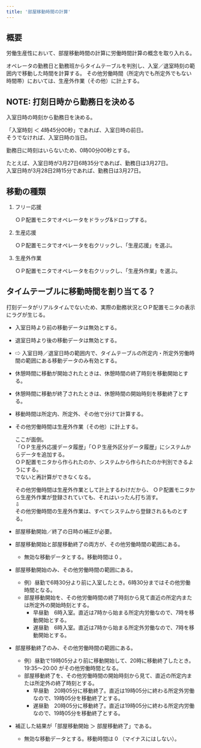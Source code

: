 ```yaml
---
title: '部屋移動時間の計算'
---
```




## 概要

労働生産性において、部屋移動時間の計算に労働時間計算の概念を取り入れる。

オペレータの勤務日と勤務班からタイムテーブルを判別し、入室／退室時刻の範囲内で移動した時間を計算する。
その他労働時間（所定内でも所定外でもない時間帯）においては、生産外作業（その他）に計上する。



## NOTE: 打刻日時から勤務日を決める

入室日時の時刻から勤務日を決める。

「入室時刻 ＜ 4時45分00秒」であれば、入室日時の前日。  
そうでなければ、入室日時の当日。

勤務日に時刻はいらないため、0時00分00秒とする。

たとえば、入室日時が3月27日6時35分であれば、勤務日は3月27日。  
入室日時が3月28日2時15分であれば、勤務日は3月27日。



## 移動の種類

1. フリー応援

    ＯＰ配置モニタでオペレータをドラッグ&ドロップする。

2. 生産応援

    ＯＰ配置モニタでオペレータを右クリックし、「生産応援」を選ぶ。

3. 生産外作業

    ＯＰ配置モニタでオペレータを右クリックし、「生産外作業」を選ぶ。



## タイムテーブルに移動時間を割り当てる？

打刻データがリアルタイムでないため、実際の勤務状況とＯＰ配置モニタの表示にラグが生じる。

- 入室日時より前の移動データは無効とする。
- 退室日時より後の移動データは無効とする。
- ⇨ 入室日時／退室日時の範囲内で、タイムテーブルの所定内・所定外労働時間の範囲にある移動データのみ有効とする。
- 休憩時間に移動が開始されたときは、休憩時間の終了時刻を移動開始とする。
- 休憩時間に移動が終了されたときは、休憩時間の開始時刻を移動終了とする。

- 移動時間は所定内、所定外、その他で分けて計算する。
- その他労働時間は生産外作業（その他）に計上する。  

    ここが面倒。  
    「ＯＰ生産外応援データ履歴」「ＯＰ生産外区分データ履歴」にシステムからデータを追加する。  
    ＯＰ配置モニタから作られたのか、システムから作られたのか判別できるようにする。  
    でないと再計算ができなくなる。

    その他労働時間は生産外作業として計上するわけだから、
    ＯＰ配置モニタから生産外作業が登録されていても、それはいったん打ち消す。  
    ⇩  
    その他労働時間の生産外作業は、すべてシステムから登録されるものとする。

- 部屋移動開始／終了の日時の補正が必要。
- 部屋移動開始と部屋移動終了の両方が、その他労働時間の範囲にある。
    - 無効な移動データとする。移動時間は 0 。
- 部屋移動開始のみ、その他労働時間の範囲にある。
    - 例）昼勤で6時30分より前に入室したとき。6時30分まではその他労働時間となる。
    - 部屋移動開始を、その他労働時間の終了時刻から見て直近の所定内または所定外の開始時刻とする。
        - 早昼勤　6時入室。直近は7時から始まる所定内労働なので、7時を移動開始とする。
        - 遅昼勤　6時入室。直近は7時から始まる所定外労働なので、7時を移動開始とする。
- 部屋移動終了のみ、その他労働時間の範囲にある。
    - 例）昼勤で19時05分より前に移動開始して、20時に移動終了したとき。19:35～20:00 がその他労働時間となる。
    - 部屋移動終了を、その他労働時間の開始時刻から見て、直近の所定内または所定外の終了時刻とする。
        - 早昼勤　20時05分に移動終了。直近は19時05分に終わる所定外労働なので、19時05分を移動終了とする。
        - 遅昼勤　20時05分に移動終了。直近は19時05分に終わる所定内労働なので、19時05分を移動終了とする。
- 補正した結果が「部屋移動開始 ＞ 部屋移動終了」である。
    - 無効な移動データとする。移動時間は 0 （マイナスにはしない）。





